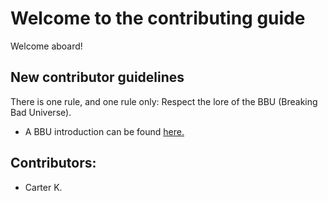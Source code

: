 # Welcome to the contributing guide
Welcome aboard!

## New contributor guidelines
There is one rule, and one rule only: Respect the lore of the BBU (Breaking Bad Universe). 
  * A BBU introduction can be found [here.](https://youtu.be/8dckaa1vhQw)

## Contributors:
  * Carter K.
